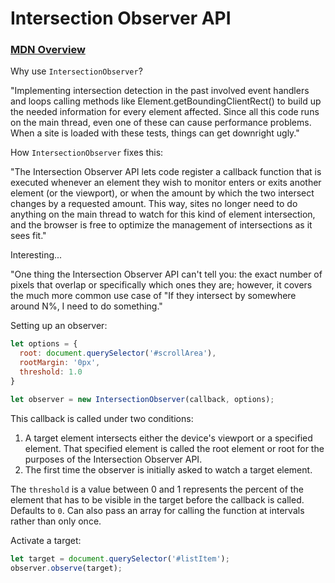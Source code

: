 # Intersection Observer API

### [MDN Overview](https://developer.mozilla.org/en-US/docs/Web/API/Intersection_Observer_API)

Why use `IntersectionObserver`?

"Implementing intersection detection in the past involved event handlers and loops calling methods like Element.getBoundingClientRect() to build up the needed information for every element affected. Since all this code runs on the main thread, even one of these can cause performance problems. When a site is loaded with these tests, things can get downright ugly."

How `IntersectionObserver` fixes this:

"The Intersection Observer API lets code register a callback function that is executed whenever an element they wish to monitor enters or exits another element (or the viewport), or when the amount by which the two intersect changes by a requested amount. This way, sites no longer need to do anything on the main thread to watch for this kind of element intersection, and the browser is free to optimize the management of intersections as it sees fit."

Interesting...

"One thing the Intersection Observer API can't tell you: the exact number of pixels that overlap or specifically which ones they are; however, it covers the much more common use case of "If they intersect by somewhere around N%, I need to do something."


Setting up an observer:

```javascript
let options = {
  root: document.querySelector('#scrollArea'),
  rootMargin: '0px',
  threshold: 1.0
}

let observer = new IntersectionObserver(callback, options);
```

This callback is called under two conditions:

1. A target element intersects either the device's viewport or a specified element. That specified element is called the root element or root for the purposes of the Intersection Observer API.
2. The first time the observer is initially asked to watch a target element.

The `threshold` is a value between 0 and 1 represents the percent of the element that has to be visible in the target before the callback is called. Defaults to `0`. Can also pass an array for calling the function at intervals rather than only once.

Activate a target:

```javascript
let target = document.querySelector('#listItem');
observer.observe(target);
```
